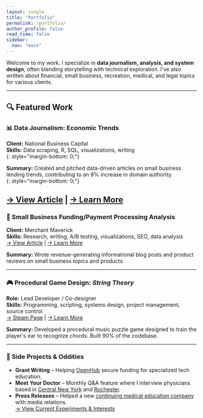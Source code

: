 ```yaml
---
layout: single
title: "Portfolio"
permalink: /portfolio/
author_profile: false
read_time: false
sidebar:
  nav: "main"
---
```

Welcome to my work. I specialize in **data journalism, analysis, and system design**, often blending storytelling with technical exploration. I've also written about financial, small business, recreation, medical, and legal topics for various clients.

---

<h2 class="section-header">🔍 Featured Work</h2>

### 📊 Data Journalism: Economic Trends   
**Client:** National Business Capital    
**Skills:** Data scraping, R, SQL, visualizations, writing    
{: style="margin-bottom: 0;"}
<div class="portfolio-callout-block">
  <strong>Summary: </strong>Created and pitched data-driven articles on small business lending trends, contributing to an 8% increase in domain authority.
</div>     
{: style="margin-bottom: 0;"}

[→ View Article](https://www.nationalbusinesscapital.com/data-reports/states-least-likely-to-survive-recession/) | [→ Learn More](/portfolio/economic-trends/) 
---

### 💸 Small Business Funding/Payment Processing Analysis        
**Client:** Merchant Maverick    
**Skills:** Research, writing, A/B testing, visualizations, SEO, data analysis    
[→ View Article](https://www.merchantmaverick.com/reviews/stripe-review/) | [→ Learn More](/portfolio/small-business-writing/) 
<div class ="callout-block">
  <strong>Summary: </strong>Wrote revenue-generating informational blog posts and product reviews on small business topics and products.   
</div>
 
---

### 🎮 Procedural Game Design: *String Theory*   
**Role:** Lead Developer / Co-designer    
**Skills:** Programming, scripting, systems design, project management, source control  
[→ Steam Page](https://store.steampowered.com/app/402150/String_Theory/) | [→ Learn More](/portfolio/game-design/)  
<div class ="callout-block">
  <strong>Summary: </strong>Developed a procedural music puzzle game designed to train the player's ear to recognize chords. Built 90% of the codebase.
</div>

---

### 🧠 Side Projects & Oddities   
- **Grant Writing** – Helping [OpenHub](https://openhubproject.com/) secure funding for specialized tech education. 
- **Meet Your Doctor** – Monthly Q&A feature where I interview physicians based in [Central New York](https://www.cnyhealth.com/) and [Rochester](https://www.gvhealthnews.com/).  
- **Press Releases** – Helped a new [continuing medical education company](https://qdcme.com/) with media relations.  
[→ View Current Experiments & Interests](/now/)
